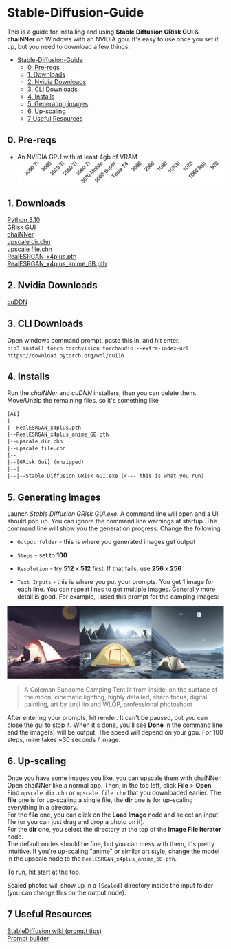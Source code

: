 # Stable-Diffusion-Guide
  
This is a guide for installing and using **Stable Diffusion GRisk GUI** & **chaiNNer** on Windows with an NVIDIA gpu. It's easy to use once you set it up, but you need to download a few things.  
  
<!-- TOC -->
* [Stable-Diffusion-Guide](#stable-diffusion-guide)
  * [0. Pre-reqs](#0-pre-reqs)
  * [1. Downloads](#1-downloads)
  * [2. Nvidia Downloads](#2-nvidia-downloads)
  * [3. CLI Downloads](#3-cli-downloads)
  * [4. Installs](#4-installs)
  * [5. Generating images](#5-generating-images)
  * [6. Up-scaling](#6-up-scaling)
  * [7 Useful Resources](#7-useful-resources)
<!-- TOC -->
  
## 0. Pre-reqs
- An NVIDIA GPU with at least 4gb of VRAM  
![img.png](docs/gpus.png)
  
## 1. Downloads
[Python 3.10](https://www.microsoft.com/store/productId/9PJPW5LDXLZ5)  
[GRisk GUI](https://grisk.itch.io/stable-diffusion-gui (red download button, scroll down))  
[chaiNNer](https://github.com/joeyballentine/chaiNNer/releases (download the Windows exe from the Assets section of the latest release))  
[upscale dir.chn](https://drive.google.com/file/d/13H7pYNdbiec_WNA066GZww0aD_Ncehh6/view?usp=sharing)  
[upscale file.chn](https://drive.google.com/file/d/11E448sFli2zUgPAHSIHmxc7EzxIRQL3A/view?usp=sharing)  
[RealESRGAN_x4plus.pth](https://github.com/xinntao/Real-ESRGAN/releases/download/v0.1.0/RealESRGAN_x4plus.pth)  
[RealESRGAN_x4plus_anime_6B.pth](https://github.com/xinntao/Real-ESRGAN/releases/download/v0.2.2.4/RealESRGAN_x4plus_anime_6B.pth)  
  
## 2. Nvidia Downloads
[cuDDN](https://developer.nvidia.com/compute/cudnn/secure/8.5.0/local_installers/11.7/cudnn-windows-x86_64-8.5.0.96_cuda11-archive.zip)

## 3. CLI Downloads
Open windows command prompt, paste this in, and hit enter.  
`pip3 install torch torchvision torchaudio --extra-index-url https://download.pytorch.org/whl/cu116`
  
## 4. Installs
Run the *chaiNNer* and *cuDNN* installers, then you can delete them. Move/Unzip the remaining files, so it's something like  
```
[AI]
|--
|--RealESRGAN_x4plus.pth
|--RealESRGAN_x4plus_anime_6B.pth
|--upscale dir.chn
|--upscale file.chn
|--
|--[GRisk Gui] (unzipped)
|--|
|--|--Stable Diffusion GRisk GUI.exe (<--- this is what you run)
```
  
## 5. Generating images
Launch *Stable Diffusion GRisk GUI.exe*. A command line will open and a UI should pop up. You can ignore the command line warnings at startup. The command line will show you the generation progress. Change the following:  
- `Output folder` - this is where you generated images get output  
- `Steps` - set to **100**  
- `Resolution` - try **512** x **512** first. If that fails, use **256** x **256**   
  
  
- `Text Inputs` - this is where you put your prompts. You get 1 image for each line. You can repeat lines to get multiple images. Generally more detail is good. For example, I used this prompt for the camping images:  
  
![space-camping](docs/space-camping.jpg)  
> A Coleman Sundome Camping Tent lit from inside, on the surface of the moon, cinematic lighting, highly detailed, sharp focus, digital painting, art by junji ito and WLOP, professional photoshoot  
  
After entering your prompts, hit render. It can't be paused, but you can close the gui to stop it. When it's done, you'll see **Done** in the command line and the image(s) will be output. The speed will depend on your gpu. For 100 steps, mine takes ~30 seconds / image.
  
## 6. Up-scaling
Once you have some images you like, you can upscale them with chaiNNer. Open chaiNNer like a normal app. Then, in the top left, click **File** > **Open**. Find `upscale dir.chn` or `upscale file.chn` that you downloaded earlier. The **file** one is for up-scaling a single file, the **dir** one is for up-scaling everything in a directory.  
For the **file** one, you can click on the **Load Image** node and select an input file (or you can just drag and drop a photo on it).  
For the **dir** one, you select the directory at the top of the **Image File Iterator** node.  
The default nodes should be fine, but you can mess with them, it's pretty intuitive. If you're up-scaling "anime" or similar art style, change the model in the upscale node to the `RealESRGAN_x4plus_anime_6B.pth`.  
  
To run, hit start at the top.
  
Scaled photos will show up in a `[Scaled]` directory inside the input folder (you can change this on the output node).  
  
## 7 Useful Resources
[StableDiffusion wiki (prompt tips)](https://wiki.installgentoo.com/wiki/Stable_Diffusion)  
[Prompt builder](https://promptomania.com/stable-diffusion-prompt-builder/)  